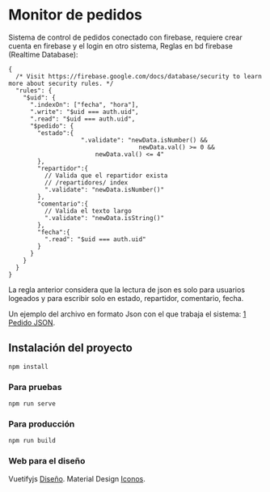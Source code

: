 # Monitor de pedidos
Sistema de control de pedidos conectado con firebase, requiere crear cuenta en firebase y el login en otro sistema,
Reglas en bd firebase (Realtime Database):
```
{
  /* Visit https://firebase.google.com/docs/database/security to learn more about security rules. */
  "rules": {
    "$uid": {
      ".indexOn": ["fecha", "hora"],
      ".write": "$uid === auth.uid",
      ".read": "$uid === auth.uid",
      "$pedido": {
        "estado":{
					".validate": "newData.isNumber() &&
          							newData.val() >= 0 &&
                        newData.val() <= 4"
        },
        "repartidor":{
          // Valida que el repartidor exista
          // /repartidores/ index
          ".validate": "newData.isNumber()"
        },
        "comentario":{
          // Valida el texto largo
          ".validate": "newData.isString()"
        },
        "fecha":{
          ".read": "$uid === auth.uid"
        }
      }
    }
  }
}
```
La regla anterior considera que la lectura de json es solo para usuarios logeados y para escribir solo en estado, repartidor, comentario, fecha.

Un ejemplo del archivo en formato Json con el que trabaja el sistema:
[1 Pedido JSON](https://github.com/xacux/monitorPedidos/blob/master/src/store/pedido.json).


## Instalación del proyecto
```
npm install
```

### Para pruebas
```
npm run serve
```

### Para producción
```
npm run build
```

### Web para el diseño
Vuetifyjs [Diseño](https://vuetifyjs.com/).
Material Design [Iconos](https://material.io/).